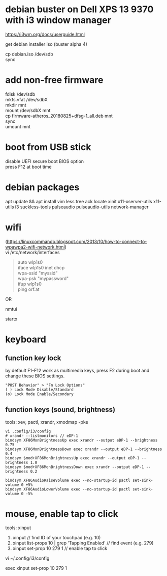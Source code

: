 # debian buster on Dell XPS 13 9370 with i3 window manager

https://i3wm.org/docs/userguide.html

get debian installer iso (buster alpha 4)

cp debian.iso /dev/sdb  
sync

# add non-free firmware
fdisk /dev/sdb  
mkfs.vfat /dev/sdbX  
mkdir mnt  
mount /dev/sdbX mnt  
cp firmware-atheros_20180825+dfsg-1_all.deb mnt  
sync  
umount mnt

# boot from USB stick
disable UEFI secure boot BIOS option  
press F12 at boot time


# debian packages
apt update && apt install vim less tree ack locate xinit x11-xserver-utils x11-utils i3 suckless-tools pulseaudio pulseaudio-utils network-manager

# wifi
(https://linuxcommando.blogspot.com/2013/10/how-to-connect-to-wpawpa2-wifi-network.html)  
vi /etc/network/interfaces  
> auto wlp1s0  
> iface wlp1s0 inet dhcp  
>     wpa-ssid "myssid"  
>     wpa-psk "mypassword"  
ifup wlp1s0  
ping orf.at

OR

nmtui

startx

# keyboard

## function key lock

by default F1-F12 work as multimedia keys, press F2 during boot and change these BIOS settings.

```
"POST Behavior" > "Fn Lock Options"
( ) Lock Mode Disable/Standard
(o) Lock Mode Enable/Secondary
```

## function keys (sound, brightness)

tools: xev, pactl, xrandr, xmodmap -pke

```
vi .config/i3/config
# xrandr --listmonitors // eDP-1
bindsym XF86MonBrightnessUp exec xrandr --output eDP-1 --brightness 0.75
bindsym XF86MonBrightnessDown exec xrandr --output eDP-1 --brightness 0.4
bindsym $mod+XF86MonBrightnessUp exec xrandr --output eDP-1 --brightness 1.0
bindsym $mod+XF86MonBrightnessDown exec xrandr --output eDP-1 --brightness 0.2

bindsym XF86AudioRaiseVolume exec --no-startup-id pactl set-sink-volume 0 +5%
bindsym XF86AudioLowerVolume exec --no-startup-id pactl set-sink-volume 0 -5%
```


# mouse, enable tap to click

tools: xinput

1) xinput // find ID of your touchpad (e.g. 10)   
2) xinput list-props 10 | grep 'Tapping Enabled' // find event (e.g. 279)   
3) xinput set-prop 10 279 1 // enable tap to click   

vi ~/.config/i3/config

exec xinput set-prop 10 279 1
